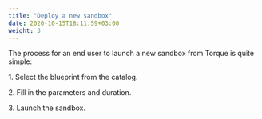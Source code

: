 ```yaml
---
title: "Deploy a new sandbox"
date: 2020-10-15T18:11:59+03:00
weight: 3
---
```

The process for an end user to launch a new sandbox from Torque is quite simple:
 
1\. Select the blueprint from the catalog.

2\. Fill in the parameters and duration.

3\. Launch the sandbox.
